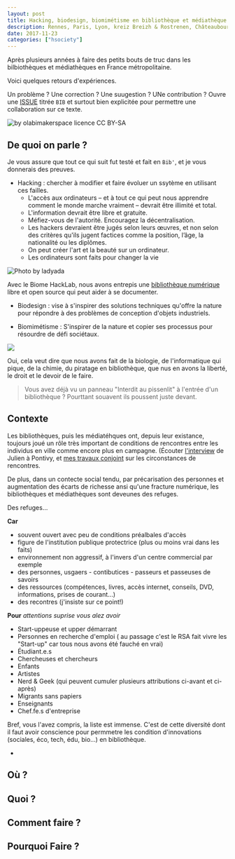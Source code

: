 ```yaml
---
layout: post
title: Hacking, biodesign, biomimétisme en bibliothèque et médiathèque
description: Rennes, Paris, Lyon, kreiz Breizh & Rostrenen, Châteaubourg et plus loin.. 
date: 2017-11-23
categories: ["hsociety"]
---
```

Après plusieurs années à faire des petits bouts de truc dans les bilbiothèques et médiathèques en France métropolitaine.

Voici quelques retours d'expériences.

Un problème ? Une correction ? Une suugestion ? UNe contribution ? Ouvre une [ISSUE](https://github.com/XavCC/xavcc.github.io/issues) titrée `BIB` et surtout bien explicitée pour permettre une collaboration sur ce texte. 

![](https://farm8.staticflickr.com/7750/27098815643_cb2e2b3614_c.jpg "by olabimakerspace licence CC BY-SA")

## De quoi on parle ?

Je vous assure que tout ce qui suit fut testé et fait en `Bib'`, et je vous donnerais des preuves. 

+ Hacking : chercher à modifier et faire évoluer un ssytème en utilisant ces failles.
  + L'accès aux ordinateurs – et à tout ce qui peut nous apprendre comment le monde marche vraiment – devrait être illimité et total.
  + L'information devrait être libre et gratuite.
  + Méfiez-vous de l'autorité. Encouragez la décentralisation.
  + Les hackers devraient être jugés selon leurs œuvres, et non selon des critères qu'ils jugent factices comme la position, l’âge, la nationalité ou les diplômes.
  + On peut créer l'art et la beauté sur un ordinateur.
  + Les ordinateurs sont faits pour changer la vie
 
 ![](https://farm4.staticflickr.com/3347/3318289854_a80e2ea6e4_b.jpg "Photo by ladyada")
  
Avec le Biome HackLab, nous avons entrepis une [bibliothèque numérique](https://lebiome.github.io/#LeBiome/library) libre et open source qui peut aider à se documenter.
  
+ Biodesign : vise à s'inspirer des solutions techniques qu'offre la nature pour répondre à des problèmes de conception d'objets industriels.

+ Biomimétisme : S'inspirer de la nature et copier ses processus pour résourdre de défi sociétaux.

![](https://framapic.org/JlHFepx7Dyqi/swAipxryxWXV)

Oui, cela veut dire que nous avons fait de la biologie, de l'informatique qui pique, de la chimie, du piratage en bibliothèque, que nus en avons la liberté, le droit et le devoir de le faire. 

> Vous avez déjà vu un panneau "Interdit au pissenlit" à l'entrée d'un bibliothèque ? Pourttant souavent ils poussent juste devant.

## Contexte

Les bibliothèques, puis les médiatéhques ont, depuis leur existance, toujours joué un rôle très important de conditions de rencontres entre les individus en ville comme encore plus en campagne. (Écouter [l'interview](https://soundcloud.com/xavier-coadic/sounds-from-mardi-morning-2) de Julien à Pontivy, et [mes travaux conjoint](http://movilab.org/index.php?title=Etapes_vers_une_conception_politique_du_tiers-lieu/En_cours) sur les circonstances de rencontres.

De plus, dans un contecte social tendu, par précarisation des personnes et augmentation des écarts de richesse ansi qu'une fracture numérique, les bibliothèques et médiathèques sont deveunes des refuges.

Des refuges...

**Car**
- souvent ouvert avec peu de conditions préalbales d'accès
- figure de l'institution publique protectrice (plus ou moins vrai dans les faits)
- environnement non aggressif, à l'invers d'un centre commercial par exemple
- des personnes, usgaers - contibutices - passeurs et passeuses de savoirs
- des ressources (compétences, livres, accès internet, conseils, DVD, informations, prises de courant...)
- des recontres (j'insiste sur ce point!)

**Pour**
_attentions suprise vous alez avoir_
+ Start-uppeuse et upper démarrant
+ Personnes en recherche d'emploi ( au passage c'est le RSA fait vivre les "Start-up" car tous nous avons été fauché en vrai)
+ Étudiant.e.s
+ Chercheuses et chercheurs
+ Enfants
+ Artistes
+ Nerd & Geek (qui peuvent cumuler plusieurs attributions ci-avant et ci-après)
+ Migrants sans papiers
+ Enseignants
+ Chef.fe.s d'entreprise

Bref, vous l'avez compris, la liste est immense. C'est de cette diversité dont il faut avoir conscience pour permmetre les condition d'innovations (sociales, éco, tech, édu, bio...) en bibliothèque. 

+ 

## Où ?

## Quoi ?

## Comment faire ?

## Pourquoi Faire ?
